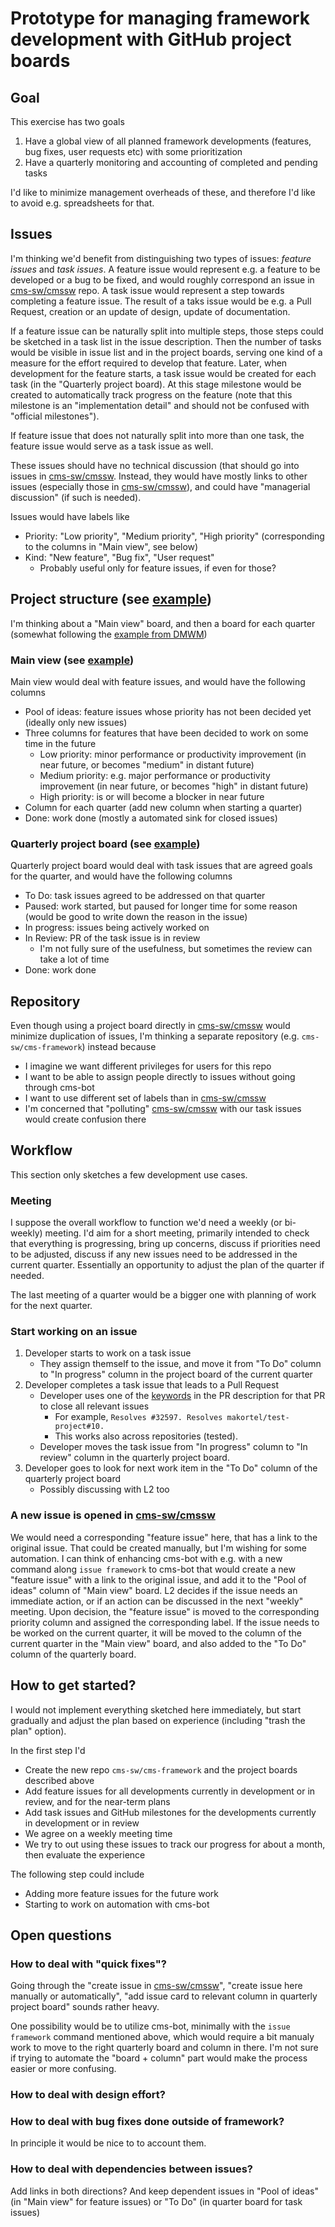# Prototype for managing framework development with GitHub project boards

## Goal

This exercise has two goals
1. Have a global view of all planned framework developments (features, bug fixes, user requests etc) with some prioritization
2. Have a quarterly monitoring and accounting of completed and pending tasks

I'd like to minimize management overheads of these, and therefore I'd like to avoid e.g. spreadsheets for that.

## Issues

I'm thinking we'd benefit from distinguishing two types of issues: _feature issues_ and _task issues_.
A feature issue would represent e.g. a feature to be developed or a bug to be fixed, and would roughly correspond an issue in [cms-sw/cmssw](https://github.com/cms-sw/cmssw/issues) repo.
A task issue would represent a step towards completing a feature issue.
The result of a taks issue would be e.g. a Pull Request, creation or an update of design, update of documentation.

If a feature issue can be naturally split into multiple steps, those steps could be sketched in a task list in the issue description. Then the number of tasks would be visible in issue list and in the project boards, serving one kind of a measure for the effort required to develop that feature. Later, when development for the feature starts, a task issue would be created for each task (in the "Quarterly project board). At this stage milestone would be created to automatically track progress on the feature (note that this milestone is an "implementation detail" and should not be confused with "official milestones").

If feature issue that does not naturally split into more than one task, the feature issue would serve as a task issue as well. 

These issues should have no technical discussion (that should go into issues in [cms-sw/cmssw](https://github.com/cms-sw/cmssw).
Instead, they would have mostly links to other issues (especially those in [cms-sw/cmssw](https://github.com/cms-sw/cmssw)), and could have "managerial discussion" (if such is needed).

Issues would have labels like
* Priority: "Low priority", "Medium priority", "High priority" (corresponding to the columns in "Main view", see below)
* Kind: "New feature", "Bug fix", "User request"
  * Probably useful only for feature issues, if even for those?

## Project structure (see [example](https://github.com/makortel/test-project/projects))

I'm thinking about a "Main view" board, and then a board for each quarter (somewhat following the [example from DMWM](https://github.com/dmwm/WMCore/projects/11))

### Main view (see [example](https://github.com/makortel/test-project/projects/1))

Main view would deal with feature issues, and would have the following columns
* Pool of ideas: feature issues whose priority has not been decided yet (ideally only new issues)
* Three columns for features that have been decided to work on some time in the future
  * Low priority: minor performance or productivity improvement (in near future, or becomes "medium" in distant future)
  * Medium priority: e.g. major performance or productivity improvement (in near future, or becomes "high" in distant future)
  * High priority: is or will become a blocker in near future
* Column for each quarter (add new column when starting a quarter)
* Done: work done (mostly a automated sink for closed issues)

### Quarterly project board (see [example](https://github.com/makortel/test-project/projects/2))

Quarterly project board would deal with task issues that are agreed goals for the quarter, and would have the following columns
* To Do: task issues agreed to be addressed on that quarter
* Paused: work started, but paused for longer time for some reason (would be good to write down the reason in the issue)
* In progress: issues being actively worked on
* In Review: PR of the task issue is in review
  * I'm not fully sure of the usefulness, but sometimes the review can take a lot of time
* Done: work done

## Repository

Even though using a project board directly in [cms-sw/cmssw](https://github.com/cms-sw/cmssw/) would minimize duplication of issues, I'm thinking a separate repository (e.g. `cms-sw/cms-framework`) instead because
* I imagine we want different privileges for users for this repo
* I want to be able to assign people directly to issues without going through cms-bot
* I want to use different set of labels than in [cms-sw/cmssw](https://github.com/cms-sw/cmssw/)
* I'm concerned that "polluting" [cms-sw/cmssw](https://github.com/cms-sw/cmssw/issues) with our task issues would create confusion there


## Workflow

This section only sketches a few development use cases.

### Meeting

I suppose the overall workflow to function we'd need a weekly (or bi-weekly) meeting. I'd aim for a short meeting, primarily intended to check that everything is progressing, bring up concerns, discuss if priorities need to be adjusted, discuss if any new issues need to be addressed in the current quarter. Essentially an opportunity to adjust the plan of the quarter if needed. 

The last meeting of a quarter would be a bigger one with planning of work for the next quarter.

### Start working on an issue

1. Developer starts to work on a task issue
   * They assign themself to the issue, and move it from "To Do" column to "In progress" column in the project board of the current quarter
2. Developer completes a task issue that leads to a Pull Request
   * Developer uses one of the [keywords](https://docs.github.com/en/github/managing-your-work-on-github/linking-a-pull-request-to-an-issue#linking-a-pull-request-to-an-issue-using-a-keyword) in the PR description for that PR to close all relevant issues
     * For example, `Resolves #32597. Resolves makortel/test-project#10.`
     * This works also across repositories (tested).
   * Developer moves the task issue from "In progress" column to "In review" column in the quarterly project board.
3. Developer goes to look for next work item in the "To Do" column of the quarterly project board
   * Possibly discussing with L2 too

### A new issue is opened in [cms-sw/cmssw](https://github.com/cms-sw/cmssw)

We would need a corresponding "feature issue" here, that has a link to the original issue.
That could be created manually, but I'm wishing for some automation.
I can think of enhancing cms-bot with e.g. with a new command along `issue framework` to cms-bot that would create a new "feature issue" with a link to the original issue, and add it to the "Pool of ideas" column of "Main view" board.
L2 decides if the issue needs an immediate action, or if an action can be discussed in the next "weekly" meeting.
Upon decision, the "feature issue" is moved to the corresponding priority column and assigned the corresponding label.
If the issue needs to be worked on the current quarter, it will be moved to the column of the current quarter in the "Main view" board, and also added to the "To Do" column of the quarterly board.

## How to get started?

I would not implement everything sketched here immediately, but start gradually and adjust the plan based on experience (including "trash the plan" option).

In the first step I'd
* Create the new repo `cms-sw/cms-framework` and the project boards described above
* Add feature issues for all developments currently in development or in review, and for the near-term plans
* Add task issues and GitHub milestones for the developments currently in development or in review
* We agree on a weekly meeting time
* We try to out using these issues to track our progress for about a month, then evaluate the experience

The following step could include
* Adding more feature issues for the future work
* Starting to work on automation with cms-bot

## Open questions

### How to deal with "quick fixes"?

Going through the "create issue in [cms-sw/cmssw](https://github.com/cms-sw/cmssw)", "create issue here manually or automatically", "add issue card to relevant column in quarterly project board" sounds rather heavy.

One possibility would be to utilize cms-bot, minimally with the `issue framework` command mentioned above, which would require a bit manualy work to move to the right quarterly board and column in there. I'm not sure if trying to automate the "board + column" part would make the process easier or more confusing.

### How to deal with design effort?

### How to deal with bug fixes done outside of framework?

In principle it would be nice to to account them.

### How to deal with dependencies between issues?

Add links in both directions? And keep dependent issues in "Pool of ideas" (in "Main view" for feature issues) or "To Do" (in quarter board for task issues)

